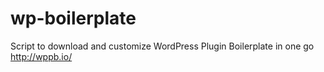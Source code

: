 wp-boilerplate
==============

Script to download and customize WordPress Plugin Boilerplate in one go http://wppb.io/
